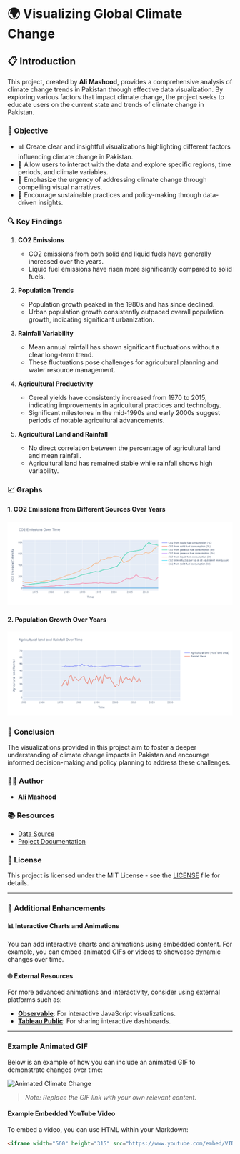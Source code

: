 # 🌍 Visualizing Global Climate Change

## 📋 Introduction

This project, created by **Ali Mashood**, provides a comprehensive analysis of climate change trends in Pakistan through effective data visualization. By exploring various factors that impact climate change, the project seeks to educate users on the current state and trends of climate change in Pakistan.

### 🎯 Objective

- 📊 Create clear and insightful visualizations highlighting different factors influencing climate change in Pakistan.
- 🧩 Allow users to interact with the data and explore specific regions, time periods, and climate variables.
- 📢 Emphasize the urgency of addressing climate change through compelling visual narratives.
- 🌱 Encourage sustainable practices and policy-making through data-driven insights.

### 🔍 Key Findings

1. **CO2 Emissions**
   - CO2 emissions from both solid and liquid fuels have generally increased over the years.
   - Liquid fuel emissions have risen more significantly compared to solid fuels.

2. **Population Trends**
   - Population growth peaked in the 1980s and has since declined.
   - Urban population growth consistently outpaced overall population growth, indicating significant urbanization.

3. **Rainfall Variability**
   - Mean annual rainfall has shown significant fluctuations without a clear long-term trend.
   - These fluctuations pose challenges for agricultural planning and water resource management.

4. **Agricultural Productivity**
   - Cereal yields have consistently increased from 1970 to 2015, indicating improvements in agricultural practices and technology.
   - Significant milestones in the mid-1990s and early 2000s suggest periods of notable agricultural advancements.

5. **Agricultural Land and Rainfall**
   - No direct correlation between the percentage of agricultural land and mean rainfall.
   - Agricultural land has remained stable while rainfall shows high variability.

### 📈 Graphs

#### 1. CO2 Emissions from Different Sources Over Years
![CO2 Emissions Graph](https://github.com/SAMNaqvi1212/DS_Data_Visualization_2024_SyedAliMashood_Naqvi/blob/main/newplot.png)

#### 2. Population Growth Over Years
![Population Growth Graph](https://github.com/SAMNaqvi1212/DS_Data_Visualization_2024_SyedAliMashood_Naqvi/blob/main/newplot2.png)

### 📝 Conclusion

The visualizations provided in this project aim to foster a deeper understanding of climate change impacts in Pakistan and encourage informed decision-making and policy planning to address these challenges.

### 👨‍💻 Author

- **Ali Mashood**

### 📚 Resources

- [Data Source](Kaggle)
- [Project Documentation](#)

### 📜 License

This project is licensed under the MIT License - see the [LICENSE](LICENSE) file for details.

---

### 🌟 Additional Enhancements

#### 📊 Interactive Charts and Animations

You can add interactive charts and animations using embedded content. For example, you can embed animated GIFs or videos to showcase dynamic changes over time.

#### 🌐 External Resources

For more advanced animations and interactivity, consider using external platforms such as:

- **[Observable](https://observablehq.com/)**: For interactive JavaScript visualizations.
- **[Tableau Public](https://public.tableau.com/)**: For sharing interactive dashboards.


---

### Example Animated GIF

Below is an example of how you can include an animated GIF to demonstrate changes over time:

![Animated Climate Change](https://giphy.com/gifs/earth-mf8UbIDew7e8g)

> *Note: Replace the GIF link with your own relevant content.*

#### Example Embedded YouTube Video

To embed a video, you can use HTML within your Markdown:

```html
<iframe width="560" height="315" src="https://www.youtube.com/embed/VIDEO_ID" frameborder="0" allowfullscreen></iframe>
